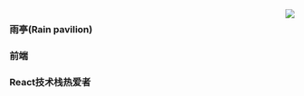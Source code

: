 <img align="right" src="https://github-readme-stats.vercel.app/api?username=Rain-Pavilion&show_icons=true&icon_color=CE1D2D&text_color=718096&bg_color=ffffff&hide_title=true" />

###  雨亭(Rain pavilion)
###  前端
###  React技术栈热爱者

<!--
**Rain-Pavilion/Rain-Pavilion** is a ✨ _special_ ✨ repository because its `README.md` (this file) appears on your GitHub profile.

Here are some ideas to get you started:

- 🔭 I’m currently working on ...
- 🌱 I’m currently learning ...
- 👯 I’m looking to collaborate on ...
- 🤔 I’m looking for help with ...
- 💬 Ask me about ...
- 📫 How to reach me: ...
- 😄 Pronouns: ...
- ⚡ Fun fact: ...
-->
